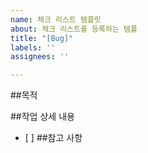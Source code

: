 ```yaml
---
name: 체크 리스트 템플릿
about: 체크 리스트를 등록하는 템플
title: "[Bug]"
labels: ''
assignees: ''

---
```


##목적
>
##작업 상세 내용
- [ ]
##참고 사항
